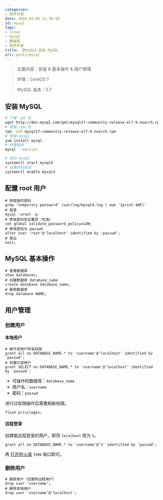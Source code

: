 ```yaml
---
categories:
- 软件开发
date: 2020-03-06 21:38:10
id: mysql
tags:
- linux
- mysql
- 数据库
- 软件开发
title: 【MySQL】安装 MySQL
url: posts/mysql
---
```


> 主要内容：安装 & 基本操作 & 用户管理
>
> 环境：CentOS 7
>
> MySQL 版本：5.7

## 安装 MySQL

```sh
# 下载 rpm 包
wget http://dev.mysql.com/get/mysql57-community-release-el7-9.noarch.rpm
# 安装 rpm 包
rpm -Uvh mysql57-community-release-el7-9.noarch.rpm
# 安装 mysql
yum install mysql
# 检查版本
mysql --version

# 启动 mysql
systemctl start mysqld
# 设置开机启动
systemctl enable mysqld
```

<!-- more -->

## 配置 root 用户

```mysql
# 获取临时密码
grep 'temporary password' /var/log/mysqld.log | awk '{print $NF}'
# 登录
mysql -uroot -p
# 修改密码安全要求（可选）
set global validate_password_policy=LOW;
# 修改密码为 passwd
alter user 'root'@'localhost' identified by 'passwd';
# 登出
exit;
```

## MySQL 基本操作

```mysql
# 查看数据库
show databases;
# 创建数据库 database_name
create database database_name;
# 删除数据库
drop database NAME;
```

## 用户管理

### 创建用户

#### 本地用户

```mysql
# 赋予该用户所有权限
grant all on DATABASE_NAME.* to 'username'@'localhost' identified by 'passwd';
# 创建只读用户
grant SELECT on DATABASE_NAME.* to 'username'@'localhost' identified by 'passwd';
```

- 可操作的数据库：`database_name`
- 用户名：`username`
- 密码：`passwd`

进行过权限操作后需要刷新权限。

```mysql
flush privileges;
```

#### 远程登录

创建能远程登录的用户，即将 `localhost` 改为 `%`。

```mysql
grant all on DATABASE_NAME.* to 'username'@'%' identified by 'passwd';
```

再 [打开防火墙](https://www.vksir.zone/posts/firewall/) `3306` 端口即可。

### 删除用户

```mysql
# 删除用户（仅删除远程用户）
drop user 'username';
# 删除本地用户
drop user 'username'@'localhost';
```
